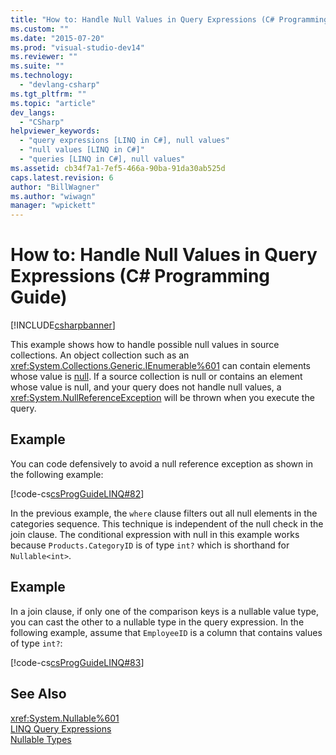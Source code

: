 ```yaml
---
title: "How to: Handle Null Values in Query Expressions (C# Programming Guide) | Microsoft Docs"
ms.custom: ""
ms.date: "2015-07-20"
ms.prod: "visual-studio-dev14"
ms.reviewer: ""
ms.suite: ""
ms.technology: 
  - "devlang-csharp"
ms.tgt_pltfrm: ""
ms.topic: "article"
dev_langs: 
  - "CSharp"
helpviewer_keywords: 
  - "query expressions [LINQ in C#], null values"
  - "null values [LINQ in C#]"
  - "queries [LINQ in C#], null values"
ms.assetid: cb34f7a1-7ef5-466a-90ba-91da30ab525d
caps.latest.revision: 6
author: "BillWagner"
ms.author: "wiwagn"
manager: "wpickett"
---
```

# How to: Handle Null Values in Query Expressions (C# Programming Guide)
[!INCLUDE[csharpbanner](../../../csharp/includes/csharpbanner.md)]

This example shows how to handle possible null values in source collections. An object collection such as an <xref:System.Collections.Generic.IEnumerable%601> can contain elements whose value is [null](../../../csharp/language-reference/keywords/null.md). If a source collection is null or contains an element whose value is null, and your query does not handle null values, a <xref:System.NullReferenceException> will be thrown when you execute the query.  
  
## Example  
 You can code defensively to avoid a null reference exception as shown in the following example:  
  
 [!code-cs[csProgGuideLINQ#82](../../../csharp/programming-guide/arrays/codesnippet/csharp/csLINQProgRef/csRef30LangFeatures_2.cs#82)]  
  
 In the previous example, the `where` clause filters out all null elements in the categories sequence. This technique is independent of the null check in the join clause. The conditional expression with null in this example works because `Products.CategoryID` is of type `int?` which is shorthand for `Nullable<int>`.  
  
## Example  
 In a join clause, if only one of the comparison keys is a nullable value type, you can cast the other to a nullable type in the query expression. In the following example, assume that `EmployeeID` is a column that contains values of type `int?`:  
  
 [!code-cs[csProgGuideLINQ#83](../../../csharp/programming-guide/arrays/codesnippet/csharp/csLINQProgRef/csRef30LangFeatures_2.cs#83)]  
  
## See Also  
 <xref:System.Nullable%601>   
 [LINQ Query Expressions](../../../csharp/programming-guide/linq-query-expressions/index.md)   
 [Nullable Types](../../../csharp/programming-guide/nullable-types/index.md)